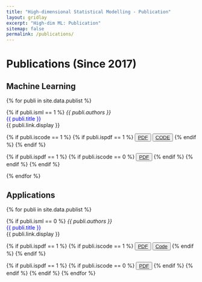 ```yaml
---
title: "High-dimensional Statistical Modelling - Publication"
layout: gridlay
excerpt: "High-dim ML: Publication"
sitemap: false
permalink: /publications/
---
```



# Publications (Since 2017)

## Machine Learning

{% for publi in site.data.publist %}

   {% if publi.isml  == 1 %}
  <em>{{ publi.authors }}</em>  <br>
  <span style="color: #0000FF;">{{ publi.title }}</span><br>{{ publi.link.display }}



  {% if publi.iscode  == 1 %}
  {% if publi.ispdf  == 1 %}
  <button type="button"  class="btn-flat-border"><a href="{{ publi.link.pdfurl }}" target="_blank" rel="noopener">PDF</a></button>
  <button type="button" class="btn-flat-border"><a href="{{ publi.link.codeurl }}" target="_blank" rel="noopener">CODE</a></button>
  {% endif %}
  {% endif %}

  {% if publi.ispdf  == 1 %}
  {% if publi.iscode  == 0 %}
  <button type="button" class="btn-flat-border"><a href="{{ publi.link.pdfurl }}" target="_blank" rel="noopener">PDF</a></button>
  {% endif %}
  {% endif %}
  {% endif %}

{% endfor %}

## Applications

{% for publi in site.data.publist %}

  {% if publi.isml  == 0 %}
  <em>{{ publi.authors }}</em>  <br>
  <span style="color: #0000FF;">{{ publi.title }}</span><br>{{ publi.link.display }}
 

 {% if publi.ispdf  == 1 %}
  {% if publi.iscode  == 1 %}
  <button type="button"  class="btn btn-outline-primary my-1 mr-1 btn-sm"><a href="{{ publi.link.pdfurl }}" target="_blank" rel="noopener">PDF</a></button>
  <button type="button" class="btn btn-outline-primary my-1 mr-1 btn-sm"><a href="{{ publi.link.codeurl }}" target="_blank" rel="noopener">Code</a></button>
  {% endif %}
  {% endif %}

  {% if publi.ispdf  == 1 %}
  {% if publi.iscode  == 0 %}
  <button type="button" class="btn btn-outline-primary btn-sm"><a href="{{ publi.link.pdfurl }}" target="_blank" rel="noopener">PDF</a></button>
  {% endif %}
  {% endif %}
  {% endif %}
{% endfor %}
